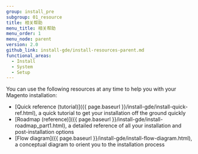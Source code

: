 ```yaml
---
group: install_pre
subgroup: 01_resource
title: 相关帮助
menu_title: 相关帮助
menu_order: 1
menu_node: parent
version: 2.0
github_link: install-gde/install-resources-parent.md
functional_areas:
  - Install
  - System
  - Setup
---
```


You can use the following resources at any time to help you with your Magento installation:

*	[Quick reference (tutorial)]({{ page.baseurl }}/install-gde/install-quick-ref.html), a quick tutorial to get your installation off the ground quickly
*	[Roadmap (reference)]({{ page.baseurl }}/install-gde/install-roadmap_part1.html), a detailed reference of all your installation and post-installation options
*	[Flow diagram]({{ page.baseurl }}/install-gde/install-flow-diagram.html), a conceptual diagram to orient you to the installation process

